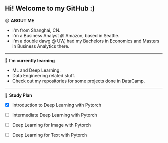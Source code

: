 ## Hi! Welcome to my GitHub :)
😄 **ABOUT ME**
  - I'm from Shanghai, CN.
  - I'm a Business Analyst @ Amazon, based in Seattle.
  - I'm a double dawg @ UW, had my Bachelors in Economics and Masters in Business Analytics there.
---
🌱 **I’m currently learning**
  - ML and Deep Learning.
  - Data Engineering related stuff.
  - Check out my repositories for some projects done in DataCamp.
---
💬 **Study Plan**
- [X] Introduction to Deep Learning with Pytorch
- [ ] Intermediate Deep Learning with Pytorch
- [ ] Deep Learning for Image with Pytorch
- [ ] Deep Learning for Text with Pytorch


<!--

Here are some ideas to get you started:

- 🔭 I’m currently working on ...
- 🌱 I’m currently learning ...
- 👯 I’m looking to collaborate on ...
- 🤔 I’m looking for help with ...
- 💬 Ask me about ...
- 📫 How to reach me: ...
- 😄 Pronouns: ...
- ⚡ Fun fact: ...
-->
